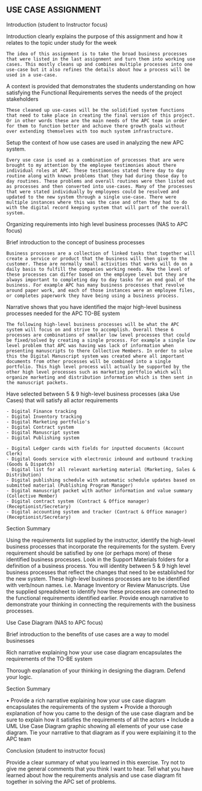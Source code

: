 ## USE CASE ASSIGNMENT

Introduction (student to Instructor focus)

  Introduction clearly explains the purpose of this assignment and how it relates to the topic under study for the week

    The idea of this assignment is to take the broad business processes that were listed in the last assignment and turn them into working use cases. This mostly cleans up and combines multiple processes into one use-case but it also refines the details about how a process will be used in a use-case.  

  A context is provided that demonstrates the students understanding on how satisfying the Functional Requirements serves the needs of the project stakeholders

    These cleaned up use-cases will be the solidified system functions that need to take place in creating the final version of this project. Or in other words these are the main needs of the APC team in order for them to function better and achieve there growth goals without over extending themselves with too much system infrastructure.

  Setup the context of how use cases are used in analyzing the new APC system.

    Every use case is used as a combination of processes that are were brought to my attention by the employee testimonies about there individual roles at APC. These testimonies stated there day to day routine along with known problems that they had during those day to day routines. These problems and overall routines were then listed out as processes and then converted into use-cases. Many of the processes that were stated individually by employees could be resolved and updated to the new system through a single use-case. There were multiple instances where this was the case and often they had to do with the digital record keeping system that will part of the overall system.

Organizing requirements into high level business processes (NAS to APC focus)

  Brief introduction to the concept of business processes

    Business processes are a collection of linked tasks that together will create a service or product that the business will then give to the customer. These are normally small activities that works will do on a daily basis to fulfill the companies working needs. Now the level of these processes can differ based on the employee level but they are always important to completing day to day tasks for an end goal of the business. For example APC has many business processes that revolve around paper work, and each of those instances were an employee files, or completes paperwork they have being using a business process.

  Narrative shows that you have identified the major high-level business processes needed for the APC TO-BE system

    The following high-level business processes will be what the APC system will focus on and strive to accomplish. Overall these 6 processes are combinations of smaller low level processes that could be fixed/solved by creating a single process. For example a single low level problem that APC was having was lack of information when presenting manuscripts to there Collective Members. In order to solve this the Digital Manuscript system was created where all important documents from other processes will be combined into a single portfolio. This high level process will actually be supported by the other high level processes such as marketing portfolio which will organize marketing and distribution information which is then sent in the manuscript packets. 

  Have selected between 5 & 9 high-level business processes (aka Use Cases) that will satisfy all actor requirements

    - Digital Finance tracking
    - Digital Inventory tracking
    - Digital Marketing portfolio's
    - Digital Contract system
    - Digital Manuscript system
    - Digital Publishing system

    - Digital Ledger cards with fields for inputted documents (Account Clerk)
    - Digital Goods service with electronic inbound and outbound tracking (Goods & Dispatch)
    - Digital list for all relevant marketing material (Marketing, Sales & Distribution)
    - Digital publishing schedule with automatic schedule updates based on submitted material (Publishing Program Manager)
    - Digital manuscript packet with author information and value summary (Collective Member)
    - Digital contract system (Contract & Office manager) (Receptionist/Secretary)
    - Digital accounting system and tracker (Contract & Office manager) (Receptionist/Secretary)

  Section Summary

  Using the requirements list supplied by the instructor, identify the high-level business processes that incorporate the requirements for the system. Every requirement should be satisfied by one (or perhaps more) of these identified business processes. Look in the Support Materials folders for a definition of a business process. You will identity between 5 & 9 high level business processes that reflect the changes that need to be established for the new system. These high-level business processes are to be identified with verb/noun names. i.e. Manage Inventory or Review Manuscripts. Use the supplied spreadsheet to identify how these processes are connected to the functional requirements identified earlier. Provide enough narrative to demonstrate your thinking in connecting the requirements with the business processes.   



Use Case Diagram (NAS to APC focus)

  Brief introduction to the benefits of use cases are a way to model businesses

  Rich narrative explaining how your use case diagram encapsulates the requirements of the TO-BE system

  Thorough explanation of your thinking in designing the diagram. Defend your logic.

  Section Summary


  • Provide a rich narrative explaining how your use case diagram encapsulates the requirements of the system
  • Provide a thorough explanation of how you came to the design of the use case diagram and be sure to explain how it satisfies the requirements of all the actors
  • Include a UML Use Case Diagram graphic showing all elements of your use case diagram. Tie your narrative to that diagram as if you were explaining it to the APC team

Conclusion (student to instructor focus)

  Provide a clear summary of what you learned in this exercise. Try not to give me general comments that you think I want to hear. Tell what you have learned about how the requirements analysis and use case diagram fit together in solving the APC set of problems.
